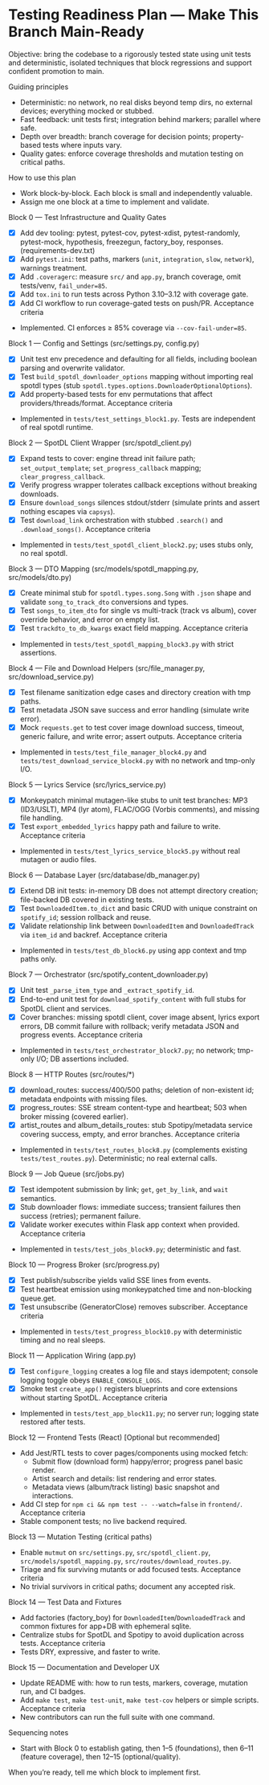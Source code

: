 # Testing Readiness Plan — Make This Branch Main-Ready

Objective: bring the codebase to a rigorously tested state using unit tests and deterministic, isolated techniques that block regressions and support confident promotion to main.

Guiding principles
- Deterministic: no network, no real disks beyond temp dirs, no external devices; everything mocked or stubbed.
- Fast feedback: unit tests first; integration behind markers; parallel where safe.
- Depth over breadth: branch coverage for decision points; property-based tests where inputs vary.
- Quality gates: enforce coverage thresholds and mutation testing on critical paths.

How to use this plan
- Work block-by-block. Each block is small and independently valuable.
- Assign me one block at a time to implement and validate.

Block 0 — Test Infrastructure and Quality Gates
- [x] Add dev tooling: pytest, pytest-cov, pytest-xdist, pytest-randomly, pytest-mock, hypothesis, freezegun, factory_boy, responses. (requirements-dev.txt)
- [x] Add `pytest.ini`: test paths, markers (`unit`, `integration`, `slow`, `network`), warnings treatment.
- [x] Add `.coveragerc`: measure `src/` and `app.py`, branch coverage, omit tests/venv, `fail_under=85`.
- [x] Add `tox.ini` to run tests across Python 3.10–3.12 with coverage gate.
- [x] Add CI workflow to run coverage-gated tests on push/PR.
Acceptance criteria
- Implemented. CI enforces ≥ 85% coverage via `--cov-fail-under=85`.

Block 1 — Config and Settings (src/settings.py, config.py)
- [x] Unit test env precedence and defaulting for all fields, including boolean parsing and overwrite validator.
- [x] Test `build_spotdl_downloader_options` mapping without importing real spotdl types (stub `spotdl.types.options.DownloaderOptionalOptions`).
- [x] Add property-based tests for env permutations that affect providers/threads/format.
Acceptance criteria
- Implemented in `tests/test_settings_block1.py`. Tests are independent of real spotdl runtime.

Block 2 — SpotDL Client Wrapper (src/spotdl_client.py)
- [x] Expand tests to cover: engine thread init failure path; `set_output_template`; `set_progress_callback` mapping; `clear_progress_callback`.
- [x] Verify progress wrapper tolerates callback exceptions without breaking downloads.
- [x] Ensure `download_songs` silences stdout/stderr (simulate prints and assert nothing escapes via `capsys`).
- [x] Test `download_link` orchestration with stubbed `.search()` and `.download_songs()`.
Acceptance criteria
- Implemented in `tests/test_spotdl_client_block2.py`; uses stubs only, no real spotdl.

Block 3 — DTO Mapping (src/models/spotdl_mapping.py, src/models/dto.py)
- [x] Create minimal stub for `spotdl.types.song.Song` with `.json` shape and validate `song_to_track_dto` conversions and types.
- [x] Test `songs_to_item_dto` for single vs multi-track (track vs album), cover override behavior, and error on empty list.
- [x] Test `trackdto_to_db_kwargs` exact field mapping.
Acceptance criteria
- Implemented in `tests/test_spotdl_mapping_block3.py` with strict assertions.

Block 4 — File and Download Helpers (src/file_manager.py, src/download_service.py)
- [x] Test filename sanitization edge cases and directory creation with tmp paths.
- [x] Test metadata JSON save success and error handling (simulate write error).
- [x] Mock `requests.get` to test cover image download success, timeout, generic failure, and write error; assert outputs.
Acceptance criteria
- Implemented in `tests/test_file_manager_block4.py` and `tests/test_download_service_block4.py` with no network and tmp-only I/O.

Block 5 — Lyrics Service (src/lyrics_service.py)
- [x] Monkeypatch minimal mutagen-like stubs to unit test branches: MP3 (ID3/USLT), MP4 (lyr atom), FLAC/OGG (Vorbis comments), and missing file handling.
- [x] Test `export_embedded_lyrics` happy path and failure to write.
Acceptance criteria
- Implemented in `tests/test_lyrics_service_block5.py` without real mutagen or audio files.

Block 6 — Database Layer (src/database/db_manager.py)
- [x] Extend DB init tests: in-memory DB does not attempt directory creation; file-backed DB covered in existing tests.
- [x] Test `DownloadedItem.to_dict` and basic CRUD with unique constraint on `spotify_id`; session rollback and reuse.
- [x] Validate relationship link between `DownloadedItem` and `DownloadedTrack` via `item_id` and backref.
Acceptance criteria
- Implemented in `tests/test_db_block6.py` using app context and tmp paths only.

Block 7 — Orchestrator (src/spotify_content_downloader.py)
- [x] Unit test `_parse_item_type` and `_extract_spotify_id`.
- [x] End-to-end unit test for `download_spotify_content` with full stubs for SpotDL client and services.
- [x] Cover branches: missing spotdl client, cover image absent, lyrics export errors, DB commit failure with rollback; verify metadata JSON and progress events.
Acceptance criteria
- Implemented in `tests/test_orchestrator_block7.py`; no network; tmp-only I/O; DB assertions included.

Block 8 — HTTP Routes (src/routes/*)
- [x] download_routes: success/400/500 paths; deletion of non-existent id; metadata endpoints with missing files.
- [x] progress_routes: SSE stream content-type and heartbeat; 503 when broker missing (covered earlier).
- [x] artist_routes and album_details_routes: stub Spotipy/metadata service covering success, empty, and error branches.
Acceptance criteria
- Implemented in `tests/test_routes_block8.py` (complements existing `tests/test_routes.py`). Deterministic; no real external calls.

Block 9 — Job Queue (src/jobs.py)
- [x] Test idempotent submission by link; `get`, `get_by_link`, and `wait` semantics.
- [x] Stub downloader flows: immediate success; transient failures then success (retries); permanent failure.
- [x] Validate worker executes within Flask app context when provided.
Acceptance criteria
- Implemented in `tests/test_jobs_block9.py`; deterministic and fast.

Block 10 — Progress Broker (src/progress.py)
- [x] Test publish/subscribe yields valid SSE lines from events.
- [x] Test heartbeat emission using monkeypatched time and non-blocking queue.get.
- [x] Test unsubscribe (GeneratorClose) removes subscriber.
Acceptance criteria
- Implemented in `tests/test_progress_block10.py` with deterministic timing and no real sleeps.

Block 11 — Application Wiring (app.py)
- [x] Test `configure_logging` creates a log file and stays idempotent; console logging toggle obeys `ENABLE_CONSOLE_LOGS`.
- [x] Smoke test `create_app()` registers blueprints and core extensions without starting SpotDL.
Acceptance criteria
- Implemented in `tests/test_app_block11.py`; no server run; logging state restored after tests.

Block 12 — Frontend Tests (React) [Optional but recommended]
- Add Jest/RTL tests to cover pages/components using mocked fetch:
  - Submit flow (download form) happy/error; progress panel basic render.
  - Artist search and details: list rendering and error states.
  - Metadata views (album/track listing) basic snapshot and interactions.
- Add CI step for `npm ci && npm test -- --watch=false` in `frontend/`.
Acceptance criteria
- Stable component tests; no live backend required.

Block 13 — Mutation Testing (critical paths)
- Enable `mutmut` on `src/settings.py`, `src/spotdl_client.py`, `src/models/spotdl_mapping.py`, `src/routes/download_routes.py`.
- Triage and fix surviving mutants or add focused tests.
Acceptance criteria
- No trivial survivors in critical paths; document any accepted risk.

Block 14 — Test Data and Fixtures
- Add factories (factory_boy) for `DownloadedItem`/`DownloadedTrack` and common fixtures for app+DB with ephemeral sqlite.
- Centralize stubs for SpotDL and Spotipy to avoid duplication across tests.
Acceptance criteria
- Tests DRY, expressive, and faster to write.

Block 15 — Documentation and Developer UX
- Update README with: how to run tests, markers, coverage, mutation run, and CI badges.
- Add `make test`, `make test-unit`, `make test-cov` helpers or simple scripts.
Acceptance criteria
- New contributors can run the full suite with one command.

Sequencing notes
- Start with Block 0 to establish gating, then 1–5 (foundations), then 6–11 (feature coverage), then 12–15 (optional/quality).

When you’re ready, tell me which block to implement first.
